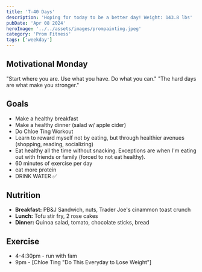 ```yaml
---
title: 'T-40 Days'
description: 'Hoping for today to be a better day! Weight: 143.8 lbs'
pubDate: 'Apr 08 2024'
heroImage: '../../assets/images/prompainting.jpeg'
category: 'Prom Fitness'
tags: ['weekday']
---
```


## Motivational Monday

"Start where you are. Use what you have. Do what you can."
"The hard days are what make you stronger."

## Goals

- Make a healthy breakfast
- Make a healthy dinner (salad w/ apple cider)
- Do Chloe Ting Workout
- Learn to reward myself not by eating, but through healthier avenues (shopping, reading, socializing)
- Eat healthy all the time without snacking. Exceptions are when I'm eating out with friends or family (forced to not eat healthy).
- 60 minutes of exercise per day
- eat more protein
- DRINK WATER ✅

## Nutrition

- **Breakfast:** PB&J Sandwich, nuts, Trader Joe's cinammon toast crunch
- **Lunch:** Tofu stir fry, 2 rose cakes
- **Dinner:** Quinoa salad, tomato, chocolate sticks, bread

## Exercise

- 4-4:30pm - run with fam
- 9pm - [Chloe Ting "Do This Everyday to Lose Weight"]
